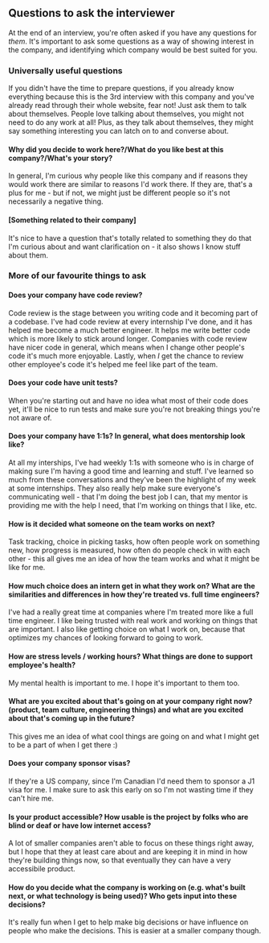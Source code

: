 ## Questions to ask the interviewer

At the end of an interview, you're often asked if you have any questions for *them*. It's important to ask some questions as a way of showing interest in the company, and identifying which company would be best suited for you.

### Universally useful questions

If you didn't have the time to prepare questions, if you already know everything because this is the 3rd interview with this company and you've already read through their whole website, fear not! Just ask them to talk about themselves. People love talking about themselves, you might not need to do any work at all! Plus, as they talk about themselves, they might say something interesting you can latch on to and converse about.

#### Why did you decide to work here?/What do you like best at this company?/What's your story?

In general, I'm curious why people like this company and if reasons they would work there are similar to reasons I'd work there. If they are, that's a plus for me - but if not, we might just be different people so it's not necessarily a negative thing.

#### [Something related to their company]

It's nice to have a question that's totally related to something they do that I'm curious about and want clarification on - it also shows I know stuff about them.

### More of our favourite things to ask

#### Does your company have code review?

Code review is the stage between you writing code and it becoming part of a codebase. I've had code review at every internship I've done, and it has helped me become a much better engineer. It helps me write better code which is more likely to stick around longer. Companies with code review have nicer code in general, which means when I change other people's code it's much more enjoyable. Lastly, when *I* get the chance to review other employee's code it's helped me feel like part of the team.

#### Does your code have unit tests?

When you're starting out and have no idea what most of their code does yet, it'll be nice to run tests and make sure you're not breaking things you're not aware of.

#### Does your company have 1:1s? In general, what does mentorship look like?

At all my interships, I've had weekly 1:1s with someone who is in charge of making sure I'm having a good time and learning and stuff. I've learned so much from these conversations and they've been the highlight of my week at some internships. They also really help make sure everyone's communicating well - that I'm doing the best job I can, that my mentor is providing me with the help I need, that I'm working on things that I like, etc.

#### How is it decided what someone on the team works on next?

Task tracking, choice in picking tasks, how often people work on something new, how progress is measured, how often do people check in with each other - this all gives me an idea of how the team works and what it might be like for me.

#### How much choice does an intern get in what they work on? What are the similarities and differences in how they're treated vs. full time engineers?

I've had a really great time at companies where I'm treated more like a full time engineer. I like being trusted with real work and working on things that are important. I also like getting choice on what I work on, because that optimizes my chances of looking forward to going to work.

#### How are stress levels / working hours? What things are done to support employee's health?

My mental health is important to me. I hope it's important to them too.

#### What are you excited about that's going on at your company right now? (product, team culture, engineering things) and what are you excited about that's coming up in the future?

This gives me an idea of what cool things are going on and what I might get to be a part of when I get there :)

#### Does your company sponsor visas?

If they're a US company, since I'm Canadian I'd need them to sponsor a J1 visa for me. I make sure to ask this early on so I'm not wasting time if they can't hire me.

#### Is your product accessible? How usable is the project by folks who are blind or deaf or have low internet access?

A lot of smaller companies aren't able to focus on these things right away, but I hope that they at least care about and are keeping it in mind in how they're building things now, so that eventually they can have a very accessibile product.

#### How do you decide what the company is working on (e.g. what's built next, or what technology is being used)? Who gets input into these decisions?

It's really fun when I get to help make big decisions or have influence on people who make the decisions. This is easier at a smaller company though.

